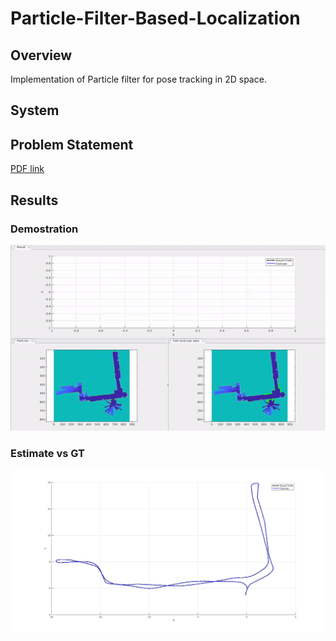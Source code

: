# Particle-Filter-Based-Localization
## Overview
Implementation of Particle filter for pose tracking in 2D space.

## System
## Problem Statement
[PDF link](week4.pdf)

## Results
### Demostration
<p align="center">
<img src="results/demo.gif" width="1000"/>
</p>

### Estimate vs GT
<p align="middle">
  <img src="./results/gtvsest.png" />
</p>
